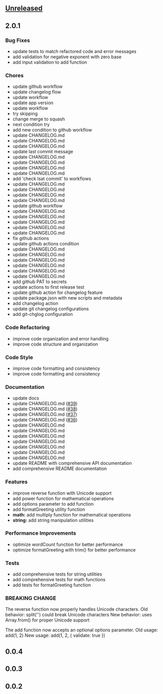 <a name="unreleased"></a>
## [Unreleased]


<a name="2.0.1"></a>
## 2.0.1
### Bug Fixes
- update tests to match refactored code and error messages
- add validation for negative exponent with zero base
- add input validation to add function

### Chores
- update github workflow
- update changelog flow
- update workflow
- update app version
- update workflow
- try skipping
- change merge to squash
- next condition try
- add new condition to github workflow
- update CHANGELOG.md
- update CHANGELOG.md
- update CHANGELOG.md
- update last commit message
- update CHANGELOG.md
- update CHANGELOG.md
- update CHANGELOG.md
- update CHANGELOG.md
- add 'check lsat commit' to workflows
- update CHANGELOG.md
- update CHANGELOG.md
- update CHANGELOG.md
- update CHANGELOG.md
- update github workflow
- update CHANGELOG.md
- update CHANGELOG.md
- update CHANGELOG.md
- update CHANGELOG.md
- update CHANGELOG.md
- fix github actions
- update github actions condition
- update CHANGELOG.md
- update CHANGELOG.md
- update CHANGELOG.md
- update CHANGELOG.md
- update CHANGELOG.md
- update CHANGELOG.md
- add github PAT to secrets
- update actions to first release test
- update github action for changelog feature
- update package.json with new scripts and metadata
- add changelog action
- update git changelog configurations
- add git-chglog configuration

### Code Refactoring
- improve code organization and error handling
- improve code structure and organization

### Code Style
- improve code formatting and consistency
- improve code formatting and consistency

### Documentation
- update docs
- update CHANGELOG.md ([#39](https://github.com/ku9nov/npm-test/issues/39))
- update CHANGELOG.md ([#38](https://github.com/ku9nov/npm-test/issues/38))
- update CHANGELOG.md ([#37](https://github.com/ku9nov/npm-test/issues/37))
- update CHANGELOG.md ([#36](https://github.com/ku9nov/npm-test/issues/36))
- update CHANGELOG.md
- update CHANGELOG.md
- update CHANGELOG.md
- update CHANGELOG.md
- update CHANGELOG.md
- update CHANGELOG.md
- update CHANGELOG.md
- update README with comprehensive API documentation
- add comprehensive README documentation

### Features
- improve reverse function with Unicode support
- add power function for mathematical operations
- add options parameter to add function
- add formatGreeting utility function
- **math:** add multiply function for mathematical operations
- **string:** add string manipulation utilities

### Performance Improvements
- optimize wordCount function for better performance
- optimize formatGreeting with trim() for better performance

### Tests
- add comprehensive tests for string utilities
- add comprehensive tests for math functions
- add tests for formatGreeting function

### BREAKING CHANGE

The reverse function now properly handles Unicode characters.
Old behavior: split('') could break Unicode characters
New behavior: uses Array.from() for proper Unicode support

The add function now accepts an optional options parameter.
Old usage: add(1, 2)
New usage: add(1, 2, { validate: true })


<a name="0.0.4"></a>
## 0.0.4

<a name="0.0.3"></a>
## 0.0.3

<a name="0.0.2"></a>
## 0.0.2

[Unreleased]: https://github.com/ku9nov/npm-test/compare/2.0.1...HEAD
[2.0.1]: https://github.com/ku9nov/npm-test/compare/0.0.4...2.0.1
[0.0.4]: https://github.com/ku9nov/npm-test/compare/0.0.3...0.0.4
[0.0.3]: https://github.com/ku9nov/npm-test/compare/0.0.2...0.0.3
